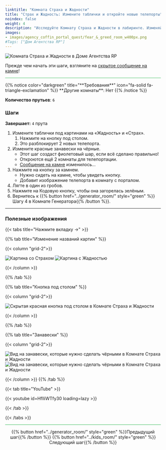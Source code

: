 ```yaml
---
linktitle: "Комната Страха и Жадности"
title: "Страх и Жадность: Измените таблички и откройте новые телепорты"
noindex: false
weight: 4
description: "Исследуйте Комнату Страха и Жадности в лабиринте. Изменяйте таблички, корректируйте занавески и раскрывайте телепорты в логове Агентства."
images:
- images/agency_coffin_portal_quest/fear_&_greed_room_w400px.png
#Tags: ["Дом Агентства RP"]
---
```


![Комната Страха и Жадности в Доме Агентства RP](/images/agency_coffin_portal_quest/fear_&_greed_room_w400px.png)

Прежде чем начать эти шаги, взгляните на [скрытое сообщение на камне](/casebook/notes/greed/#обещание-власти)!


<hr style="background-color: #28b44c" size=8>
{{% notice color="darkgreen" title="**Требования**" icon="fa-solid fa-triangle-exclamation" %}}
**Другие комнаты**: Нет
{{% /notice %}}

**Количество прутьев**: `6`

### **Шаги**  

**Завершает:** `4` прута  
1. Измените таблички под картинами на «Жадность» и «Страх».  
   1. Нажмите на кнопку под столом.  
   2. Это разблокирует 2 новых телепорта.  
2. Измените красные занавески на чёрные.  
   - Этот шаг создаст фиолетовый шар, если всё сделано правильно!  
   - Откроются ещё 2 комнаты для телепортации.  
   - [Сообщение на камне](/casebook/notes/greed/#подчинись-контролю) изменилось...
3. Нажмите на кнопку за камнем.  
   - Нужно сидеть на камне, чтобы увидеть кнопку.  
   - Добавит изображение телепорта в комнату с порталом.  
4. Лягте в один из гробов.  
5. Нажмите на Кодовую кнопку, чтобы она загорелась зелёным.  
6. Вернитесь к {{% button href="../generator_room/" style="green" %}}Шагу 4 в Комнате Генератора{{% /button %}}.

---

### **Полезные изображения**  
{{< tabs title="Нажмите вкладку ->" >}}

{{% tab title="Изменение названий картин" %}}

{{< column "grid-2">}}

![Картина со Страхом](/images/agency_coffin_portal_quest/fear_&_greed_room_picture_of_fear.png)
![Картина с Жадностью](/images/agency_coffin_portal_quest/fear_&_greed_room_picture_of_greed.png)

{{< /column >}}

{{% /tab %}}

{{% tab title="Кнопка под столом" %}}

{{< column "grid-2">}}

![Скрытая красная кнопка под столом в Комнате Страха и Жадности](/images/agency_coffin_portal_quest/fear_&_greed_room_button_under_table.png)

{{< /column >}}

{{% /tab %}}

{{% tab title="Занавески" %}}

{{< column "grid-2">}}

![Вид на занавески, которые нужно сделать чёрными в Комнате Страха и Жадности](/images/agency_coffin_portal_quest/fear_&_greed_room_black_curtains_1.png)
![Вид на занавески, которые нужно сделать чёрными в Комнате Страха и Жадности](/images/agency_coffin_portal_quest/fear_&_greed_room_black_curtains_2.png)

{{< /column >}}
{{% /tab %}}

{{< tab title="YouTube" >}}

{{< youtube id=HflliWTfy30 loading=lazy >}}

{{< /tab >}}

{{< /tabs >}}

<hr style="background-color: #28b44c" size=8>

<div align="center">{{% button href="../generator_room/" style="green" %}}Предыдущий шаг{{% /button %}} {{% button href="../kids_room/" style="green" %}}Следующий шаг{{% /button %}}</div>
